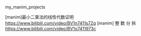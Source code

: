 my_manim_projects

[manim]最小二乘法的线性代数证明 https://www.bilibili.com/video/BV1n7411s7Zq
[manim] 整 数 分 拆 https://www.bilibili.com/video/BV1o7411973c
